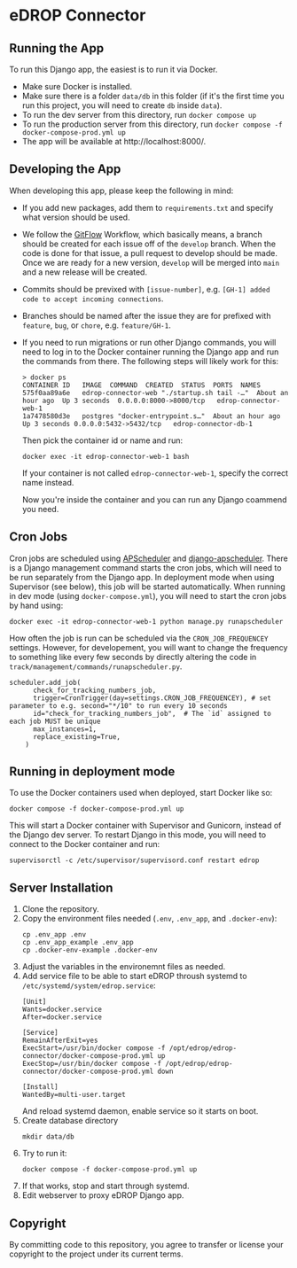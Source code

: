 # eDROP Connector

## Running the App
To run this Django app, the easiest is to run it via Docker. 

- Make sure Docker is installed.
- Make sure there is a folder `data/db` in this folder (if it's the first time you run this project, you will need to create `db` inside `data`).
- To run the dev server from this directory, run `docker compose up`
- To run the production server from this directory, run `docker compose -f docker-compose-prod.yml up`
- The app will be available at http://localhost:8000/.

## Developing the App

When developing this app, please keep the following in mind:

- If you add new packages, add them to `requirements.txt` and specify what version should be used.
- We follow the [GitFlow](https://www.atlassian.com/git/tutorials/comparing-workflows/gitflow-workflow) Workflow, which basically means, a branch should be created for each issue off of the `develop` branch. When the code is done for that issue, a pull request to develop should be made. Once we are ready for a new version, `develop` will be merged into `main` and a new release will be created.
- Commits should be previxed with `[issue-number]`, e.g. `[GH-1] added code to accept incoming connections`.
- Branches should be named after the issue they are for prefixed with `feature`, `bug`, or `chore`, e.g. `feature/GH-1`.
- If you need to run migrations or run other Django commands, you will need to log in to the Docker container running the Django app and run the commands from there. The following steps will likely work for this:
   ```
   > docker ps
   CONTAINER ID   IMAGE  COMMAND  CREATED  STATUS  PORTS  NAMES
   575f0aa89a6e   edrop-connector-web "./startup.sh tail -…"  About an hour ago  Up 3 seconds  0.0.0.0:8000->8000/tcp   edrop-connector-web-1
   1a7478580d3e   postgres "docker-entrypoint.s…"  About an hour ago  Up 3 seconds 0.0.0.0:5432->5432/tcp   edrop-connector-db-1
   ```
   Then pick the container id or name and run:
   ```
   docker exec -it edrop-connector-web-1 bash
   ```
   If your container is not called `edrop-connector-web-1`, specify the correct name instead.

   Now you're inside the container and you can run any Django coammend you need.

## Cron Jobs

Cron jobs are scheduled using [APScheduler](https://apscheduler.readthedocs.io/en/latest/index.html) and [django-apscheduler](https://github.com/jcass77/django-apscheduler). There is a Django management command starts the cron jobs, which will need to be run separately from the Django app. In deployment mode when using Supervisor (see below), this job will be started automatically. When running in dev mode (using `docker-compose.yml`), you will need to start the cron jobs by hand using:
```
docker exec -it edrop-connector-web-1 python manage.py runapscheduler
```

How often the job is run can be scheduled via the `CRON_JOB_FREQUENCEY` settings. However, for developement, you will want to change the frequency to something like every few seconds by directly altering the code in `track/management/commands/runapscheduler.py`.

```
scheduler.add_job(
      check_for_tracking_numbers_job,
      trigger=CronTrigger(day=settings.CRON_JOB_FREQUENCEY), # set parameter to e.g. second="*/10" to run every 10 seconds
      id="check_for_tracking_numbers_job",  # The `id` assigned to each job MUST be unique
      max_instances=1,
      replace_existing=True,
    )
```

## Running in deployment mode

To use the Docker containers used when deployed, start Docker like so:

```
docker compose -f docker-compose-prod.yml up
```

This will start a Docker container with Supervisor and Gunicorn, instead of the Django dev server. To restart Django in this mode, you will need to connect to the Docker container and run:

```
supervisorctl -c /etc/supervisor/supervisord.conf restart edrop
```

## Server Installation

1. Clone the repository.
2. Copy the environment files needed (`.env`, `.env_app`, and `.docker-env`):
   ```
   cp .env_app .env
   cp .env_app_example .env_app
   cp .docker-env-example .docker-env
   ```
2. Adjust the variables in the environemnt files as needed.
3. Add service file to be able to start eDROP throush systemd to `/etc/systemd/system/edrop.service`:
   ```
   [Unit]
   Wants=docker.service
   After=docker.service

   [Service]
   RemainAfterExit=yes
   ExecStart=/usr/bin/docker compose -f /opt/edrop/edrop-connector/docker-compose-prod.yml up
   ExecStop=/usr/bin/docker compose -f /opt/edrop/edrop-connector/docker-compose-prod.yml down

   [Install]
   WantedBy=multi-user.target
   ```
   And reload systemd daemon, enable service so it starts on boot.
4. Create database directory
   ```
   mkdir data/db
   ```
5. Try to run it:
   ```
   docker compose -f docker-compose-prod.yml up
   ```
6. If that works, stop and start through systemd.
7. Edit webserver to proxy eDROP Django app.

## Copyright 
By committing code to this repository, you agree to transfer or license your copyright to the project under its current terms.
